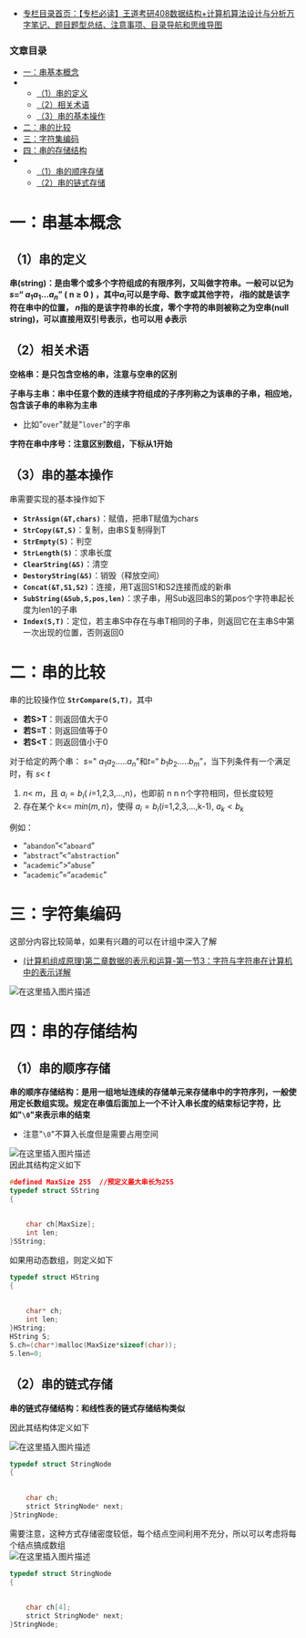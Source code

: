  

- [专栏目录首页：【专栏必读】王道考研408数据结构+计算机算法设计与分析万字笔记、题目题型总结、注意事项、目录导航和思维导图](https://zhangxing-tech.blog.csdn.net/article/details/121501138?spm=1001.2014.3001.5502)

### 文章目录

- [一：串基本概念](#_4)
- - [（1）串的定义](#1_5)
  - [（2）相关术语](#2_9)
  - [（3）串的基本操作](#3_21)
- [二：串的比较](#_35)
- [三：字符集编码](#_60)
- [四：串的存储结构](#_69)
- - [（1）串的顺序存储](#1_71)
  - [（2）串的链式存储](#2_105)

# 一：串基本概念

## （1）串的定义

**串\(string\)：是由零个或多个字符组成的有限序列，又叫做字符串。一般可以记为 $s$\=“ $a_{1}a_{1}...a_{n}$” \( n ≥ 0 \) ，其中$a_{i}$可以是字母、数字或其他字符， $i$指的就是该字符在串中的位置， $n$指的是该字符串的长度，零个字符的串则被称之为空串\(null string\)，可以直接用双引号表示，也可以用 $\phi$表示**

## （2）相关术语

**空格串：是只包含空格的串，注意与空串的区别**

**子串与主串：串中任意个数的连续字符组成的子序列称之为该串的子串，相应地，包含该子串的串称为主串**

- 比如"`over`"就是"`lover`"的字串

**字符在串中序号：注意区别数组，下标从1开始**

## （3）串的基本操作

串需要实现的基本操作如下

- **`StrAssign(&T,chars)`**：赋值，把串T赋值为chars
- **`StrCopy(&T,S)`**：复制，由串S复制得到T
- **`StrEmpty(S)`**：判空
- **`StrLength(S)`**：求串长度
- **`ClearString(&S)`**：清空
- **`DestoryString(&S)`**：销毁（释放空间）
- **`Concat(&T,S1,S2)`**：连接，用T返回S1和S2连接而成的新串
- **`SubString(&Sub,S,pos,len)`**：求子串，用Sub返回串S的第pos个字符串起长度为len1的子串
- **`Index(S,T)`**：定位，若主串S中存在与串T相同的子串，则返回它在主串S中第一次出现的位置，否则返回0

# 二：串的比较

串的比较操作位 **`StrCompare(S,T)`**，其中

- **若S>T**：则返回值大于0
- **若S=T**：则返回值等于0
- **若S\<T**：则返回值小于0

对于给定的两个串： $s$\=" $a_{1}a_{2}.....a_{n}$"和$t$=“ $b_{1}b_{2}.....b_{m}$”，当下列条件有一个满足时，有 $s$\< $t$

1.  $n$\< $m$，且 $a_{i}=b_{i}$\( $i$\=1,2,3,…,n\)，也即前 n n n个字符相同，但长度较短
2.  存在某个 $k$\<= $min(m,n)$，使得 $a_{i}=b_{i}$\($i$\=1,2,3,…,k-1\), $a_{k}<b_{k}$

例如：

- “`abandon`”\<“`aboard`”
- “`abstract`”\<“`abstraction`”
- “`academic`”>“`abuse`”
- “`academic`”=“`academic`”

# 三：字符集编码

这部分内容比较简单，如果有兴趣的可以在计组中深入了解

- [\(计算机组成原理\)第二章数据的表示和运算-第一节3：字符与字符串在计算机中的表示详解](https://blog.csdn.net/qq_39183034/article/details/118872271)

![在这里插入图片描述](https://ziquyun.com/main/csdn/img?url=https%3A%2F%2Fimg-blog.csdnimg.cn%2F9cc9a9a61dd54daaac9d51103a37dcf0.png%3Fx-oss-process%3Dimage%2Fwatermark%2Ctype_ZHJvaWRzYW5zZmFsbGJhY2s%2Cshadow_50%2Ctext_Q1NETiBA5oiR5pOm5LqGREo%3D%2Csize_20%2Ccolor_FFFFFF%2Ct_70%2Cg_se%2Cx_16&rfUrl=https%3A%2F%2Fzhangxing-tech.blog.csdn.net%2Farticle%2Fdetails%2F121324048)

# 四：串的存储结构

## （1）串的顺序存储

**串的顺序存储结构：是用一组地址连续的存储单元来存储串中的字符序列，一般使用定长数组实现。规定在串值后面加上一个不计入串长度的结束标记字符，比如"`\0`"来表示串的结束**

- 注意"`\0`"不算入长度但是需要占用空间

![在这里插入图片描述](https://ziquyun.com/main/csdn/img?url=https%3A%2F%2Fimg-blog.csdnimg.cn%2F721876d4e97645af981671359b9fc545.png%3Fx-oss-process%3Dimage%2Fwatermark%2Ctype_ZHJvaWRzYW5zZmFsbGJhY2s%2Cshadow_50%2Ctext_Q1NETiBA5oiR5pOm5LqGREo%3D%2Csize_20%2Ccolor_FFFFFF%2Ct_70%2Cg_se%2Cx_16&rfUrl=https%3A%2F%2Fzhangxing-tech.blog.csdn.net%2Farticle%2Fdetails%2F121324048)  
因此其结构定义如下

```c
#defined MaxSize 255  //预定义最大串长为255
typedef struct SString
{
            
            
	char ch[MaxSize];
	int len;
}SString;
```

如果用动态数组，则定义如下

```c
typedef struct HString
{
            
            
	char* ch;
	int len;
}HString;
HString S;
S.ch=(char*)malloc(MaxSize*sizeof(char));
S.len=0;
```

## （2）串的链式存储

**串的链式存储结构：和线性表的链式存储结构类似**

因此其结构体定义如下

![在这里插入图片描述](https://ziquyun.com/main/csdn/img?url=https%3A%2F%2Fimg-blog.csdnimg.cn%2F1392fb3f835b4607b0c6e608f1a7d575.png&rfUrl=https%3A%2F%2Fzhangxing-tech.blog.csdn.net%2Farticle%2Fdetails%2F121324048)

```c
typedef struct StringNode
{
            
            
	char ch;
	strict StringNode* next;
}StringNode;
```

需要注意，这种方式存储密度较低，每个结点空间利用不充分，所以可以考虑将每个结点搞成数组  
![在这里插入图片描述](https://ziquyun.com/main/csdn/img?url=https%3A%2F%2Fimg-blog.csdnimg.cn%2Fc996ac593eae4524bed4da086b73713d.png&rfUrl=https%3A%2F%2Fzhangxing-tech.blog.csdn.net%2Farticle%2Fdetails%2F121324048)

```c
typedef struct StringNode
{
            
            
	char ch[4];
	strict StringNode* next;
}StringNode;
```